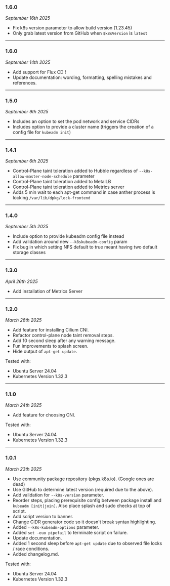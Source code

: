 
### 1.6.0
*September 16th 2025*

- Fix k8s version parameter to allow build version (1.23.45)
- Only grab latest version from GitHub when `$k8sVersion` is `latest`

---
### 1.6.0
*September 14th 2025*

- Add support for Flux CD !
- Update documentation: wording, formatting, spelling mistakes and references.

---
### 1.5.0
*September 9th 2025*

- Includes an option to set the pod network and service CIDRs
- Includes option to provide a cluster name (triggers the creation of a config file for `kubeadm init`)

---
### 1.4.1
*September 6th 2025*

- Control-Plane taint toleration added to Hubble regardless of `--k8s-allow-master-node-schedule` parameter
- Control-Plane taint toleration added to MetalLB
- Control-Plane taint toleration added to Metrics server
- Adds 5 min wait to each apt-get command in case anther process is locking `/var/lib/dpkg/lock-frontend`

---
### 1.4.0
*September 5th 2025*

- Include option to provide kubeadm config file instead
- Add validation around new `--k8skubeadm-config` param
- Fix bug in which setting NFS default to true meant having two default storage classes

---
### 1.3.0
*April 26th 2025*

- Add installation of Metrics Server

---
### 1.2.0
*March 26th 2025*

- Add feature for installing Cilium CNI.
- Refactor control-plane node taint removal steps.
- Add 10 second sleep after any warning message.
- Fun improvements to splash screen.
- Hide output of `apt-get update`.

Tested with:

- Ubuntu Server 24.04
- Kubernetes Version 1.32.3

---
### 1.1.0
*March 24th 2025*

- Add feature for choosing CNI.

Tested with:

- Ubuntu Server 24.04
- Kubernetes Version 1.32.3

---
### 1.0.1
*March 23th 2025*

- Use community package repository (pkgs.k8s.io). (Google ones are dead)
- Use GitHub to determine latest version (required due to the above).
- Add validation for `--k8s-version` parameter.
- Reorder steps, placing prerequisite config between package install and `kubeadm [init|join]`. Also place splash and sudo checks at top of script.
- Add script version to banner.
- Change CIDR generator code so it doesn't break syntax highlighting.
- Added `--k8s-kubeadm-options` parameter.
- Added `set -euo pipefail` to terminate script on failure.
- Update documentation.
- Added 1 second sleep before `apt-get update` due to observed file locks / race conditions.
- Added changelog.md.

Tested with:

- Ubuntu Server 24.04
- Kubernetes Version 1.32.3
